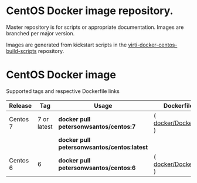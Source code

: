 
# CentOS Docker image repository.

Master repository is for scripts or appropriate documentation. Images are
branched per major version.

Images are generated from kickstart scripts in the [virti-docker-centos-build-scripts](https://github.com/petersonwsantos/virti-docker-centos-build-scripts/) repository.


# CentOS Docker image

Supported tags and respective Dockerfile links

Release     |     Tag     |  Usage |  Dockerfile
------------|-------------|--------|------------------- 
Centos 7    | 7 or latest | **docker pull petersonwsantos/centos:7** |( [docker/Dockerfile](https://github.com/petersonwsantos/centos/blob/centos-7/docker/Dockerfile) ) 
|||**docker pull petersonwsantos/centos:latest**|
Centos 6    | 6           | **docker pull petersonwsantos/centos:6** | ( [docker/Dockerfile](https://github.com/petersonwsantos/centos/blob/centos-6/docker/Dockerfile) )


